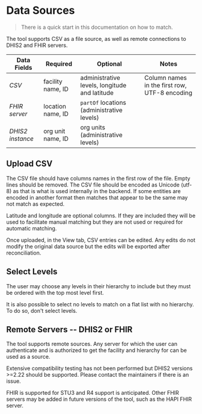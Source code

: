 # Data Sources

> There is a quick start in this documentation on how to match.

The tool supports CSV as a file source, as well as remote connections to DHIS2 and FHIR servers.

Data Fields | Required | Optional | Notes |
--- | --- | --- | --- |
*CSV* | facility name, ID | administrative levels, longitude and latitude | Column names in the first row, UTF-8 encoding |
*FHIR server* | location name, ID | `partOf` locations (administrative levels) | |
*DHIS2 instance* | org unit name, ID | org units (administrative levels) | |

## Upload CSV

The CSV file should have columns names in the first row of the file. Empty lines should be removed. The CSV file should be encoded as Unicode (utf-8) as that is what is used internally in the backend. If some entities are encoded in another format then matches that appear to be the same may not match as expected.

Latitude and longitude are optional columns. If they are included they will be used to facilitate manual matching but they are not used or required for automatic matching.

Once uploaded, in the View tab, CSV entries can be edited. Any edits do not modify the original data source but the edits will be exported after reconciliation.

## Select Levels

The user may choose any levels in their hierarchy to include but they must be ordered with the top most level first. 

It is also possible to select no levels to match on a flat list with no hierarchy. To do so, don't select levels.

## Remote Servers -- DHIS2 or FHIR

The tool supports remote sources. Any server for which the user can authenticate and is authorized to get the facility and hierarchy for can be used as a source.

Extensive compatibility testing has not been performed but DHIS2 versions >=2.22 should be supported. Please contact the maintainers if there is an issue.

FHIR is supported for STU3 and R4 support is anticipated. Other FHIR servers may be added in future versions of the tool, such as the  HAPI FHIR server.